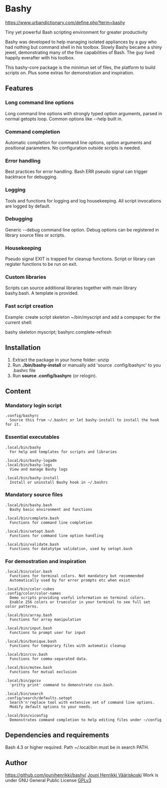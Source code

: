 # Bashy
https://www.urbandictionary.com/define.php?term=bashy

Tiny yet powerful Bash scripting environment for greater productivity

Bashy was developed to help managing isolated appliances by a guy who had nothing but command shell in his toolbox.
Slowly Bashy became a shiny jewel, demonstrating many of the fine capabilities of Bash.
The guy lived happily everafter with his toolbox.

This bashy-core package is the minimun set of files, the platform to build scripts on.
Plus some extras for demonstration and inspiration.

## Features
### Long command line options
Long command line options with strongly typed option arguments, parsed in normal getopts loop. Common options like --help built in.

### Command completion
Automatic completion for command line options, option arguments and positional parameters. No configuration outside scripts is needed.

### Error handling
Best practices for error handling. Bash ERR pseudo signal can trigger backtrace for debugging.

### Logging
Tools and functions for logging and log housekeeping. All script invocations are logged by default.

### Debugging
Generic --debug command line option. Debug options can be registered in library source files or scripts.

### Housekeeping
Pseudo signal EXIT is trapped for cleanup functions. Script or library can register functions to be run on exit.

### Custom libraries
Scripts can source additional libraries together with main library bashy.bash. A template is provided.

### Fast script creation
Example: create script skeleton ~/bin/myscript and add a compspec for the current shell:

  bashy skeleton myscript; bashyrc.complete-refresh

## Installation
1. Extract the package in your home folder: unzip <file>
2. Run **./bin/bashy-install** or manually add 'source .config/bashyrc' to you .bashrc file
3. Run **source .config/bashyrc** (or relogin).

## Content
### Mandatory login script
    .config/bashyrc
      Source this from ~/.bashrc or let bashy-install to install the hook for it.
### Essential executables
    .local/bin/bashy
      For help and templates for scripts and libraries

    .local/bin/bashy-logadm
    .local/bin/bashy-logs
      View and manage Bashy logs

    .local/bin/bashy-install
      Install or uninstall Bashy hook in ~/.bashrc
### Mandatory source files
    .local/bin/bashy.bash
      Bashy basic environment and functions

    .local/bin/complete.bash
      Functions for command line completion

    .local/bin/setopt.bash
      Functions for command line option handling

    .local/bin/validate.bash
      Functions for datatytpe validation, used by setopt.bash
### For demostration and inspiration
    .local/bin/color.bash
      Functions for terminal colors. Not mandatory but recommended
      Automatically used by for error prompts etc when exist

    .local/bin/color-cubes
    .config/color/color-names
      Demo scripts providing useful information on terminal colors.
      Enable 256 colors or truecolor in your terminal to see full set color patterns.

    .local/bin/array.bash
      Functions for array manipulation

    .local/bin/input.bash
      Functions to prompt user for input

    .local/bin/bunique.bash
      Functions for temporary files with automatic cleanup

    .local/bin/csv.bash
      Functions for comma-separated data.

    .local/bin/mutex.bash
      Functions for mutual exclusion

    .local/bin/ppcsv
      'pritty print' command to demonstrate csv.bash.

    .local/bin/search
    .config/search/defaults.setopt
      Search'n'replace tool with extensive set of command line options.
      Modify default options to your needs.

    .local/bin/viconfig
      Demonstrates command completion to help editing files under ~/config
## Dependencies and requirements
Bash 4.3 or higher required. Path ~/.local/bin must be in search PATH.
## Author
https://github.com/jounihenrikki/bashy/
[Jouni Henrikki Vääriskoski](mailto:?to=jouni.vaariskoski@gmail.com&subject=Bash%20scripting&body=Hi%20Jouni,)
Work is under GNU General Public License [GPLv3](https://www.gnu.org/licenses/gpl-3.0.html)
